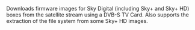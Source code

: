 Downloads firmware images for Sky Digital (including Sky+ and Sky+ HD) boxes from the satellite stream using a DVB-S TV Card. Also supports the extraction of the file system from some Sky+ HD images.